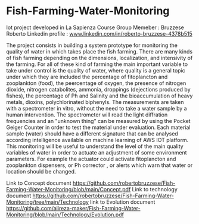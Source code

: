 # Fish-Farming-Water-Monitoring
Iot project developed in La Sapienza Course 
Group Memeber : Bruzzese Roberto 
Linkedin profile : www.linkedin.com/in/roberto-bruzzese-4378b515

The project consists in building a system prototype for monitoring the quality of water in which takes place the fish farming. There are many kinds of fish farming depending on the dimensions, localization, and intensivity of the farming. For all of these kind of farming the main important variable to take under control is the quality of water, where quality is a general topic under which they are included the percentage of fitoplancton and zooplankton (food), the peercentage of oxygen, the presence of nitrogen dioxide, nitrogen catabolites, ammonia, droppings (dejections produced by fishes), the	percentage of Ph and Salinity and the 	bioaccumulation of heavy metals, dioxins, polychlorinated biphenyls. The measurements are taken with a spectrometer in vitro, without the need to take a water sample by a human intervention. 
The spectrometer will read the light diffration frequencies and  an "unknown thing" can be measured by using the  Pocket Geiger Counter in order to test the material under evaluation.  Each material sample (water) should have a different signature that can be analysed according intelligence available on machine learning of AWS IOT platform.
This monitoring will be useful to understand the level of the main quality variables of water in order to actuate an adjustment of some environment parameters. For example the actuator could activate fitoplancton and zooplankton dispensers, or Ph corrector , or alerts which warn that water or location  should be changed.

Link to Concept document
https://github.com/robertobruzzese/Fish-Farming-Water-Monitoring/blob/main/Concept.pdf
Link to technology document
https://github.com/robertobruzzese/Fish-Farming-Water-Monitoring/tree/main/Technology
link to Evolution document
https://github.com/alireza-maker/Fish-Farming-Water-Monitoring/blob/main/Technology/Evolution.pdf
